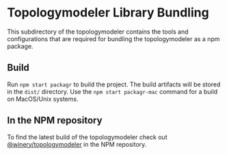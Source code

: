 # Topologymodeler Library Bundling

This subdirectory of the topologymodeler contains the tools and configurations that are required for bundling the topologymodeler as a npm package.

## Build

Run `npm start packagr` to build the project. The build artifacts will be stored in the `dist/` directory. Use the `npm start packagr-mac` command for a build on MacOS/Unix systems.

## In the NPM repository

To find the latest build of the topologymodeler check out [@winery/topologymodeler](https://github.com/angular/angular-cli/blob/master/README.md) in the NPM repository.
